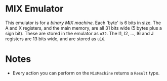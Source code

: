 MIX Emulator
============

This emulator is for a *binary MIX machine*. Each 'byte' is 6 bits in size.
The A and X registers, and the main memory, are all 31 bits wide (5 bytes plus a sign bit).
These are stored in the emulator as `u32`.
The I1, I2, ..., I6 and J registers are 13 bits wide, and are stored as `u16`.

# Notes

* Every action you can perform on the `MixMachine` returns a `Result` type.
